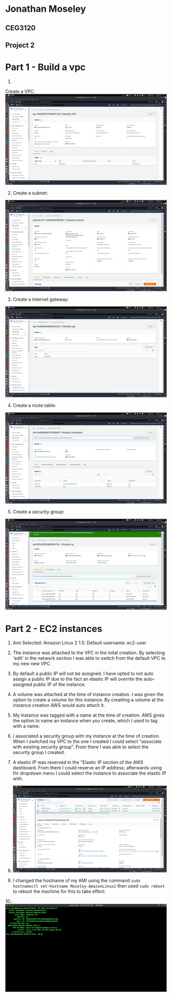 # Jonathan Moseley
## CEG3120
## Project 2

# Part 1 - Build a vpc


1.
Create a VPC:
![VPC creation](https://github.com/WSU-kduncan/ceg3120-Jmoseley512/blob/main/Project2/Images/Moseley-VPC.png)

2. Create a subnet:

![Subnet creation](https://github.com/WSU-kduncan/ceg3120-Jmoseley512/blob/main/Project2/Images/Moseley-Subnet.png)

3. Create a internet gateway:

![Internet gateway](https://github.com/WSU-kduncan/ceg3120-Jmoseley512/blob/main/Project2/Images/Moseley-gw.png)

4. Create a route table:

![Route table](https://github.com/WSU-kduncan/ceg3120-Jmoseley512/blob/main/Project2/Images/Moseley-routetable.png)

5. Create a security group:

![Security group](https://github.com/WSU-kduncan/ceg3120-Jmoseley512/blob/main/Project2/Images/Moseley-sg.png)


# Part 2 - EC2 instances

1. Ami Selected: Amazon Linux 2
  1.5: Default username: ec2-user 
  
2. The instance was attached to the VPC in the inital creation. By selecting 'edit' in the network section I was able to switch from the default VPC to my new new VPC
3. By default a public IP will not be assigned. I have opted to not auto assign a public IP due to the fact an elastic IP will overrite the auto-assigned public IP of the instance. 
4. A volume was attached at the time of instance creation. I was given the option to create a volume for this instance. By creatting a volume at the instance creation AWS would auto attach it. 
5. My instance was tagged with a name at the time of creation. AWS gives the option to name an instance when you create, which I used to tag with a name. 
6. I associated a security group with my instance at the time of creation. When I switched my VPC to the one I created I could select "associate with existing security group". From there I was able to select the security group I created. 
7. A elastic IP was reserved in the "Elastic IP section of the AWS dashboard. From there I could reserve an IP address; afterwards using thr dropdown menu I could select the instance to associate the elastic IP with. 
8. ![Moseley-instance](https://github.com/WSU-kduncan/ceg3120-Jmoseley512/blob/main/Project2/Images/Moseley-instance.png)
9. I changed the hostname of my AMI using the command ```sudo hostnamectl set-hostname Moseley-AmazonLinux2``` then used ```sudo reboot``` to reboot the machine for this to take effect.

10.:
![AWS-ssh](https://github.com/WSU-kduncan/ceg3120-Jmoseley512/blob/main/Project2/Images/AWS-SSH-newhost.png)

